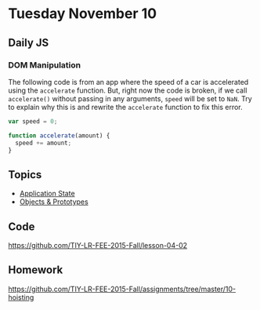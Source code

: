 # Tuesday November 10


## Daily JS

### DOM Manipulation

The following code is from an app where the speed of a car is accelerated using the `accelerate` function.
But, right now the code is broken, if we call `accelerate()` without passing in any arguments, `speed` will be set to `NaN`.
Try to explain why this is and rewrite the `accelerate` function to fix this error.

```js
var speed = 0;

function accelerate(amount) {
  speed += amount;
}
```

## Topics

- [Application State](app-state.html)
- [Objects & Prototypes](prototypes.html)

## Code

https://github.com/TIY-LR-FEE-2015-Fall/lesson-04-02

## Homework

https://github.com/TIY-LR-FEE-2015-Fall/assignments/tree/master/10-hoisting
